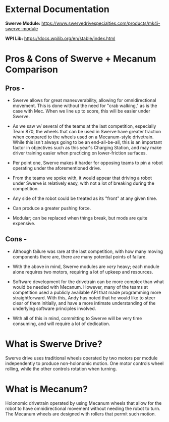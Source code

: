 # External Documentation

**Swerve Module:** https://www.swervedrivespecialties.com/products/mk4i-swerve-module

**WPI Lib:** https://docs.wpilib.org/en/stable/index.html

# Pros & Cons of Swerve + Mecanum Comparison

## Pros -

* Swerve allows for great maneuverability, allowing for omnidirectional movement. This is done without the need for "crab walking," as is the case with Mec. When we line up to score, this will be easier under Swerve.

* As we saw w/ several of the teams at the last competition, especially Team 870, the wheels that can be used in Swerve have greater traction when compared to the wheels used on a Mecanum-style drivetrain. While this isn't always going to be an end-all-be-all, this is an important factor in objectives such as this year's Charging Station, and may make driver training easier when practicing on lower-friction surfaces. 

* Per point one, Swerve makes it harder for opposing teams to pin a robot operating under the aforementioned drive.

* From the teams we spoke with, it would appear that driving a robot under Swerve is relatively easy, with not a lot of breaking during the competition.

* Any side of the robot could be treated as its "front" at any given time.

* Can produce a greater pushing force.

* Modular; can be replaced when things break, but mods are quite expensive.

## Cons -

* Although failure was rare at the last competition, with how many moving components there are, there are many potential points of failure. 

* With the above in mind, Swerve modules are *very* heavy; each module alone requires two motors, requiring a lot of upkeep and resources.

* Software development for the drivetrain can be more complex than what would be needed with Mecanum. However, many of the teams at competition used a publicly available API that made programming more straightforward. With this, Andy has noted that he would like to steer clear of them initially, and have a more intimate understanding of the underlying software principles involved.

* With all of this in mind, committing to Swerve will be very time consuming, and will require a lot of dedication.

# What is Swerve Drive?

Swerve drive uses traditional wheels operated by two motors per module independently to produce non-holonomic motion. One motor controls wheel rolling, while the other controls rotation when turning.

# What is Mecanum?

Holonomic drivetrain operated by using Mecanum wheels that allow for the robot to have omnidirectional movement without needing the robot to turn. The Mecanum wheels are designed with rollers that permit such motion.
